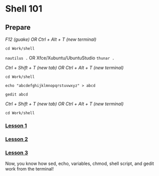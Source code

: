 # Shell 101

## Prepare

*F12 (guake) OR Ctrl + Alt + T (new terminal)*

`cd Work/shell`

`nautilus .` OR Xfce/Xubuntu/UbuntuStudio `thunar .`

*Ctrl + Shift + T (new tab) OR Ctrl + Alt + T (new terminal)*

`cd Work/shell`

`echo "abcdefghijklmnopqrstuvwxyz" > abcd`

`gedit abcd`

*Ctrl + Shift + T (new tab) OR Ctrl + Alt + T (new terminal)*

`cd Work/shell`

### [Lesson 1](https://github.com/inkVerb/pinker/blob/master/101-shell/Lesson-01.md)

### [Lesson 2](https://github.com/inkVerb/pinker/blob/master/101-shell/Lesson-02.md)

### [Lesson 3](https://github.com/inkVerb/pinker/blob/master/101-shell/Lesson-03.md)

Now, you know how sed, echo, variables, chmod, shell script, and gedit work from the terminal!
